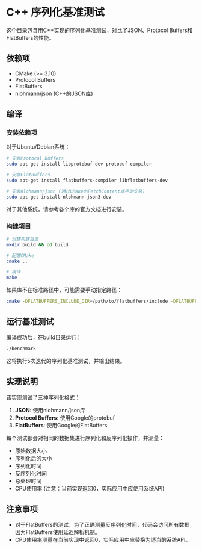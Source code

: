 # C++ 序列化基准测试

这个目录包含用C++实现的序列化基准测试，对比了JSON、Protocol Buffers和FlatBuffers的性能。

## 依赖项

- CMake (>= 3.10)
- Protocol Buffers
- FlatBuffers
- nlohmann/json (C++的JSON库)

## 编译

### 安装依赖项

对于Ubuntu/Debian系统：

```bash
# 安装Protocol Buffers
sudo apt-get install libprotobuf-dev protobuf-compiler

# 安装FlatBuffers
sudo apt-get install flatbuffers-compiler libflatbuffers-dev

# 安装nlohmann/json (通过CMake的FetchContent或手动安装)
sudo apt-get install nlohmann-json3-dev
```

对于其他系统，请参考各个库的官方文档进行安装。

### 构建项目

```bash
# 创建构建目录
mkdir build && cd build

# 配置CMake
cmake ..

# 编译
make
```

如果库不在标准路径中，可能需要手动指定路径：

```bash
cmake -DFLATBUFFERS_INCLUDE_DIR=/path/to/flatbuffers/include -DFLATBUFFERS_LIBRARIES=/path/to/flatbuffers/lib ..
```

## 运行基准测试

编译成功后，在build目录运行：

```bash
./benchmark
```

这将执行5次迭代的序列化基准测试，并输出结果。

## 实现说明

该实现测试了三种序列化格式：

1. **JSON**: 使用nlohmann/json库
2. **Protocol Buffers**: 使用Google的protobuf
3. **FlatBuffers**: 使用Google的FlatBuffers

每个测试都会对相同的数据集进行序列化和反序列化操作，并测量：
- 原始数据大小
- 序列化后的大小
- 序列化时间
- 反序列化时间
- 总处理时间
- CPU使用率 (注意：当前实现返回0，实际应用中应使用系统API)

## 注意事项

- 对于FlatBuffers的测试，为了正确测量反序列化时间，代码会访问所有数据，因为FlatBuffers使用延迟解析机制。
- CPU使用率测量在当前实现中返回0，实际应用中应替换为适当的系统API。 